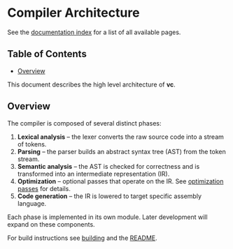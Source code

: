 # Compiler Architecture

See the [documentation index](README.md) for a list of all available pages.

## Table of Contents

- [Overview](#overview)

This document describes the high level architecture of **vc**.

## Overview

The compiler is composed of several distinct phases:

1. **Lexical analysis** – the lexer converts the raw source code into a
   stream of tokens.
2. **Parsing** – the parser builds an abstract syntax tree (AST) from the
   token stream.
3. **Semantic analysis** – the AST is checked for correctness and is
   transformed into an intermediate representation (IR).
4. **Optimization** – optional passes that operate on the IR. See
   [optimization passes](optimization.md) for details.
5. **Code generation** – the IR is lowered to target specific assembly
   language.

Each phase is implemented in its own module. Later development will
expand on these components.

For build instructions see [building](building.md) and the [README](../README.md).
